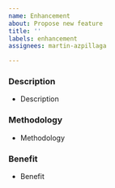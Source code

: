 ```yaml
---
name: Enhancement
about: Propose new feature
title: ''
labels: enhancement
assignees: martin-azpillaga

---
```


### Description

- Description

### Methodology

- Methodology

### Benefit

- Benefit
